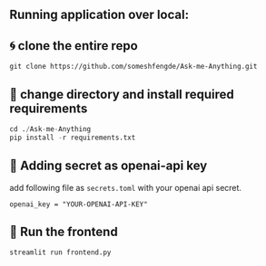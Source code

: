 ## Running application over local: 


## 🌀 clone the entire repo
``` shell
git clone https://github.com/someshfengde/Ask-me-Anything.git
```

## 💱 change directory and install required requirements
``` py
cd ./Ask-me-Anything
pip install -r requirements.txt
```
## 🔐 Adding secret as openai-api key
add following file as `secrets.toml` with your openai api secret.
```
openai_key = "YOUR-OPENAI-API-KEY"
```


## 🏃 Run the frontend 
```
streamlit run frontend.py
```